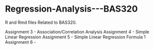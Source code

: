 # Regression-Analysis---BAS320
R and Rmd files Related to BAS320. 

Assignment 3 - Association/Correlation Analysis
Assignment 4 - Simple Linear Regression
Assignment 5 - Simple Linear Regression Formula 1
Assignment 6 - 

